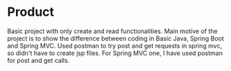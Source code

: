 # Product
Basic project with only create and read functionalities. Main motive of the project is to show the difference between coding in Basic Java, Spring Boot and Spring MVC. Used postman to try post and get requests in spring mvc, so didn't have to create jsp files. 
For Spring MVC one, I have used postman for post and get calls. 
